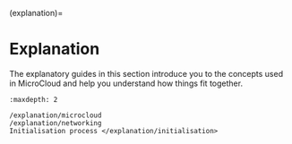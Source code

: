(explanation)=
# Explanation

The explanatory guides in this section introduce you to the concepts used in MicroCloud and help you understand how things fit together.

```{toctree}
:maxdepth: 2

/explanation/microcloud
/explanation/networking
Initialisation process </explanation/initialisation>
```
